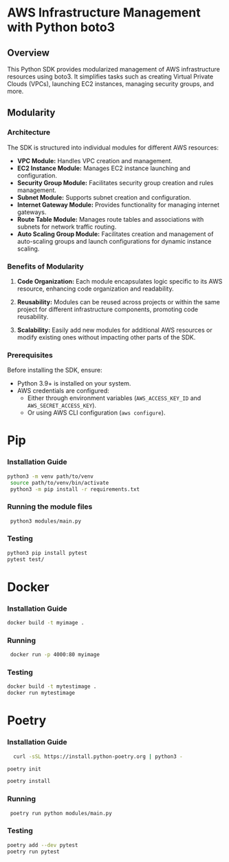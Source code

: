 # AWS Infrastructure Management with Python boto3

## Overview

This Python SDK provides modularized management of AWS infrastructure resources using boto3. It simplifies tasks such as creating Virtual Private Clouds (VPCs), launching EC2 instances, managing security groups, and more.

## Modularity

### Architecture

The SDK is structured into individual modules for different AWS resources:
- **VPC Module:** Handles VPC creation and management.
- **EC2 Instance Module:** Manages EC2 instance launching and configuration.
- **Security Group Module:** Facilitates security group creation and rules management.
- **Subnet Module:** Supports subnet creation and configuration.
- **Internet Gateway Module:** Provides functionality for managing internet gateways.
- **Route Table Module:** Manages route tables and associations with subnets for network traffic routing.
- **Auto Scaling Group Module:** Facilitates creation and management of auto-scaling groups and launch configurations for dynamic instance scaling.

### Benefits of Modularity

1. **Code Organization:** Each module encapsulates logic specific to its AWS resource, enhancing code organization and readability.

2. **Reusability:** Modules can be reused across projects or within the same project for different infrastructure components, promoting code reusability.

3. **Scalability:** Easily add new modules for additional AWS resources or modify existing ones without impacting other parts of the SDK.

### Prerequisites

Before installing the SDK, ensure:
- Python 3.9+ is installed on your system.
- AWS credentials are configured:
  - Either through environment variables (`AWS_ACCESS_KEY_ID` and `AWS_SECRET_ACCESS_KEY`).
  - Or using AWS CLI configuration (`aws configure`).
    
# Pip
### Installation Guide 
   ```bash
   python3 -m venv path/to/venv
    source path/to/venv/bin/activate
    python3 -m pip install -r requirements.txt
   ```
### Running the module files
  ```bash
   python3 modules/main.py
```
### Testing 
   ```bash
   python3 pip install pytest
   pytest test/

   ```

# Docker
### Installation Guide 
  ```bash
docker build -t myimage .
```

### Running 
  ```bash
   docker run -p 4000:80 myimage
```

### Testing 
   ```bash
   docker build -t mytestimage .
   docker run mytestimage

   ```

# Poetry
### Installation Guide 
 ```bash
   curl -sSL https://install.python-poetry.org | python3 -
```

  ```bash
poetry init
```
  ```bash
poetry install
```
### Running 
  ```bash
   poetry run python modules/main.py
```

### Testing 
   ```bash
   poetry add --dev pytest
   poetry run pytest
   ```
   
